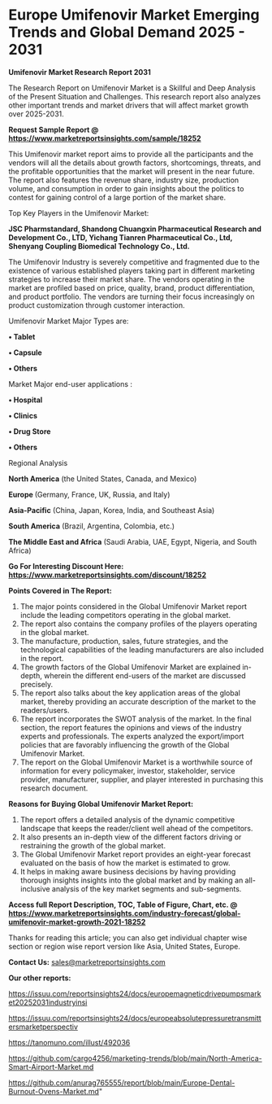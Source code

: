 # Europe Umifenovir Market Emerging Trends and Global Demand 2025 - 2031

<strong>Umifenovir Market Research Report 2031</strong>

The Research Report on Umifenovir Market is a Skillful and Deep Analysis of the Present Situation and Challenges. This research report also analyzes other important trends and market drivers that will affect market growth over 2025-2031.

<strong>Request Sample Report @ <a href=https://www.marketreportsinsights.com/sample/18252>https://www.marketreportsinsights.com/sample/18252</a></strong>

This Umifenovir market report aims to provide all the participants and the vendors will all the details about growth factors, shortcomings, threats, and the profitable opportunities that the market will present in the near future. The report also features the revenue share, industry size, production volume, and consumption in order to gain insights about the politics to contest for gaining control of a large portion of the market share.

Top Key Players in the Umifenovir Market:

<strong>JSC Pharmstandard, Shandong Chuangxin Pharmaceutical Research and Development Co., LTD, Yichang Tianren Pharmaceutical Co., Ltd, Shenyang Coupling Biomedical Technology Co., Ltd.</strong>

The Umifenovir Industry is severely competitive and fragmented due to the existence of various established players taking part in different marketing strategies to increase their market share. The vendors operating in the market are profiled based on price, quality, brand, product differentiation, and product portfolio. The vendors are turning their focus increasingly on product customization through customer interaction.

Umifenovir Market Major Types are:

<strong>• Tablet

• Capsule

• Others</strong>

Market Major end-user applications :

<strong>• Hospital

• Clinics

• Drug Store

• Others</strong>

Regional Analysis

</u><strong><b>North America</b></strong> (the United States, Canada, and Mexico)

<strong><b>Europe </b></strong>(Germany, France, UK, Russia, and Italy)

<strong><b>Asia-Pacific</b></strong> (China, Japan, Korea, India, and Southeast Asia)

<strong><b>South America</b></strong> (Brazil, Argentina, Colombia, etc.)

<strong><b>The Middle East and Africa</b></strong> (Saudi Arabia, UAE, Egypt, Nigeria, and South Africa)

<strong>Go For Interesting Discount Here: <a href=https://www.marketreportsinsights.com/discount/18252>https://www.marketreportsinsights.com/discount/18252</a></strong>

<strong>Points Covered in The Report:</strong>
<ol>
  <li>The major points considered in the Global Umifenovir Market report include the leading competitors operating in the global market.</li>
  <li>The report also contains the company profiles of the players operating in the global market.</li>
  <li>The manufacture, production, sales, future strategies, and the technological capabilities of the leading manufacturers are also included in the report.</li>
  <li>The growth factors of the Global Umifenovir Market are explained in-depth, wherein the different end-users of the market are discussed precisely.</li>
  <li>The report also talks about the key application areas of the global market, thereby providing an accurate description of the market to the readers/users.</li>
  <li>The report incorporates the SWOT analysis of the market. In the final section, the report features the opinions and views of the industry experts and professionals. The experts analyzed the export/import policies that are favorably influencing the growth of the Global Umifenovir Market.</li>
  <li>The report on the Global Umifenovir Market is a worthwhile source of information for every policymaker, investor, stakeholder, service provider, manufacturer, supplier, and player interested in purchasing this research document.</li>
</ol>
<strong>Reasons for Buying Global Umifenovir Market Report:</strong>

<ol>
  <li>The report offers a detailed analysis of the dynamic competitive landscape that keeps the reader/client well ahead of the competitors.</li>
  <li>It also presents an in-depth view of the different factors driving or restraining the growth of the global market.</li>
  <li>The Global Umifenovir Market report provides an eight-year forecast evaluated on the basis of how the market is estimated to grow.</li>
  <li>It helps in making aware business decisions by having providing thorough insights insights into the global market and by making an all-inclusive analysis of the key market segments and sub-segments.</li>
</ol>
<strong>Access full Report Description, TOC, Table of Figure, Chart, etc. @ <a href=https://www.marketreportsinsights.com/industry-forecast/global-umifenovir-market-growth-2021-18252>https://www.marketreportsinsights.com/industry-forecast/global-umifenovir-market-growth-2021-18252</a></strong>


Thanks for reading this article; you can also get individual chapter wise section or region wise report version like Asia, United States, Europe.

<strong>Contact Us:</strong>
sales@marketreportsinsights.com

<strong>Our other reports:</strong>

<a href=https://issuu.com/reportsinsights24/docs/europemagneticdrivepumpsmarket20252031industryinsi>https://issuu.com/reportsinsights24/docs/europemagneticdrivepumpsmarket20252031industryinsi</a>

<a href=https://issuu.com/reportsinsights24/docs/europeabsolutepressuretransmittersmarketperspectiv>https://issuu.com/reportsinsights24/docs/europeabsolutepressuretransmittersmarketperspectiv</a>

<a href=https://tanomuno.com/illust/492036>https://tanomuno.com/illust/492036</a>

<a href=https://github.com/cargo4256/marketing-trends/blob/main/North-America-Smart-Airport-Market.md>https://github.com/cargo4256/marketing-trends/blob/main/North-America-Smart-Airport-Market.md</a>

<a href=https://github.com/anurag765555/report/blob/main/Europe-Dental-Burnout-Ovens-Market.md>https://github.com/anurag765555/report/blob/main/Europe-Dental-Burnout-Ovens-Market.md</a>"

